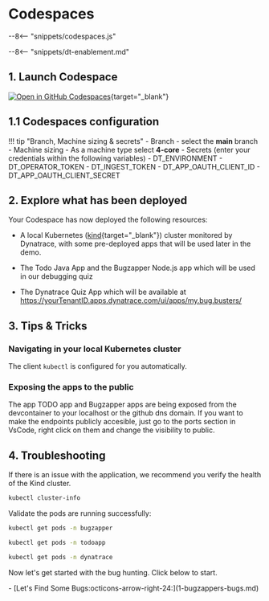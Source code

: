 # Codespaces
--8<-- "snippets/codespaces.js"

--8<-- "snippets/dt-enablement.md"

## 1. Launch Codespace

[![Open in GitHub Codespaces](https://github.com/codespaces/badge.svg)](https://github.com/codespaces/new?hide_repo_select=true&ref=main&repo=1045281642&skip_quickstart=true){target="_blank"}


## 1.1 Codespaces configuration

!!! tip "Branch, Machine sizing & secrets"
    - Branch
        - select the **main** branch
    - Machine sizing
        - As a machine type select **4-core**
    - Secrets (enter your credentials within the following variables)
        - DT_ENVIRONMENT
        - DT_OPERATOR_TOKEN
        - DT_INGEST_TOKEN
        - DT_APP_OAUTH_CLIENT_ID
        - DT_APP_OAUTH_CLIENT_SECRET


## 2. Explore what has been deployed

Your Codespace has now deployed the following resources:

- A local Kubernetes ([kind](https://kind.sigs.k8s.io/){target="_blank"}) cluster monitored by Dynatrace, with some pre-deployed apps that will be used later in the demo.

- The Todo Java App and the Bugzapper Node.js app which will be used in our debugging quiz

- The Dynatrace Quiz App which will be available at https://yourTenantID.apps.dynatrace.com/ui/apps/my.bug.busters/

## 3. Tips & Tricks

### Navigating in your local Kubernetes cluster
The client `kubectl` is configured for you automatically.

### Exposing the apps to the public
The app TODO app and Bugzapper apps are being exposed from the devcontainer to your localhost or the github dns domain. If you want to make the endpoints publicly accesible, just go to the ports section in VsCode, right click on them and change the visibility to public.

## 4. Troubleshooting

If there is an issue with the application, we recommend you verify the health of the Kind cluster. 

```bash
kubectl cluster-info
```

Validate the pods are running successfully:
```sh
kubectl get pods -n bugzapper
```
```sh
kubectl get pods -n todoapp
```
```sh
kubectl get pods -n dynatrace
```

Now let's get started with the bug hunting. Click below to start.

<div class="grid cards" markdown>
- [Let's Find Some Bugs:octicons-arrow-right-24:](1-bugzappers-bugs.md)
</div>